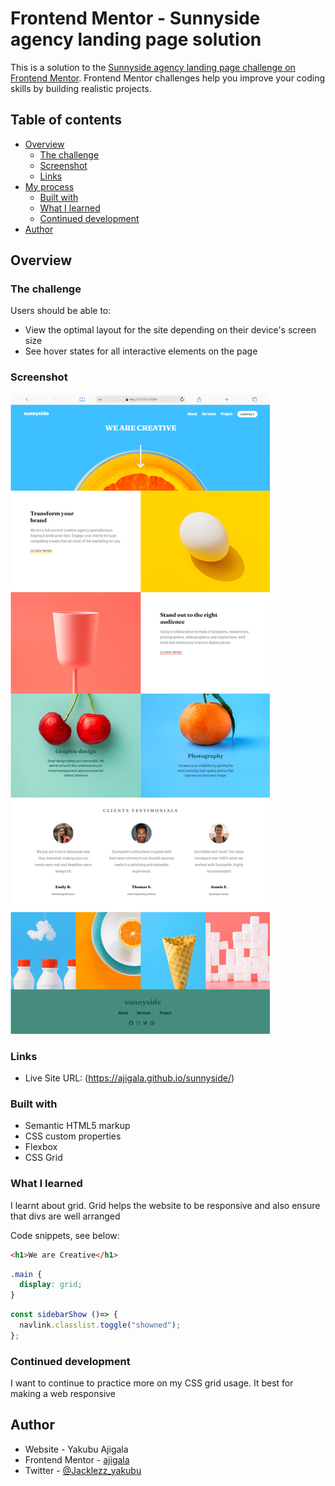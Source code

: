 # Frontend Mentor - Sunnyside agency landing page solution

This is a solution to the [Sunnyside agency landing page challenge on Frontend Mentor](https://www.frontendmentor.io/challenges/sunnyside-agency-landing-page-7yVs3B6ef). Frontend Mentor challenges help you improve your coding skills by building realistic projects.

## Table of contents

- [Overview](#overview)
  - [The challenge](#the-challenge)
  - [Screenshot](#screenshot)
  - [Links](#links)
- [My process](#my-process)
  - [Built with](#built-with)
  - [What I learned](#what-i-learned)
  - [Continued development](#continued-development)
- [Author](#author)

## Overview

### The challenge

Users should be able to:

- View the optimal layout for the site depending on their device's screen size
- See hover states for all interactive elements on the page

### Screenshot

![](./design/desktop%20preview.png)

### Links

- Live Site URL: (https://ajigala.github.io/sunnyside/)

### Built with

- Semantic HTML5 markup
- CSS custom properties
- Flexbox
- CSS Grid

### What I learned

I learnt about grid. Grid helps the website to be responsive and also ensure that divs are well arranged

Code snippets, see below:

```html
<h1>We are Creative</h1>
```

```css
.main {
  display: grid;
}
```

```js
const sidebarShow ()=> {
  navlink.classlist.toggle("showned");
};
```

### Continued development

I want to continue to practice more on my CSS grid usage. It best for making a web responsive

## Author

- Website - Yakubu Ajigala
- Frontend Mentor - [ajigala](https://www.frontendmentor.io/profile/Ajigala)
- Twitter - [@Jacklezz_yakubu](https://www.twitter.com/jacklezz_yakubu)
